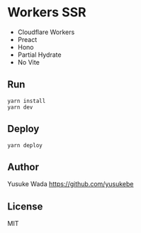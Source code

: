 # Workers SSR

* Cloudflare Workers
* Preact
* Hono
* Partial Hydrate
* No Vite

## Run

```
yarn install
yarn dev
```

## Deploy

```
yarn deploy
```

## Author

Yusuke Wada <https://github.com/yusukebe>

## License

MIT
